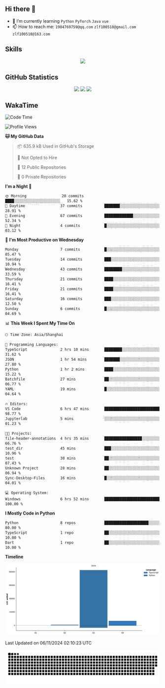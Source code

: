 ## Hi there 👋

- 🌱 I’m currently learning `Python` `PyTorch` `Java` `vue`
- 📫 How to reach me: `1984769759@qq.com` `zlf100518@gmail.com` `zlf100518@163.com`

## Skills
<div align="center"> <img src="https://skillicons.dev/icons?i=python,linux,git,github,html,css,js" /> </div>

## GitHub Statistics

<div align="center">
  <img src="https://github-readme-stats.vercel.app/api?username=CloudSwordSage&show_icons=true&theme=tokyonight" />
  <img src="https://github-readme-stats.vercel.app/api/top-langs/?username=CloudSwordSage&show_icons=true&theme=tokyonight" />
  <img src="https://github-readme-activity-graph.vercel.app/graph?username=CloudSwordSage&theme=xcode" />
</div>

## WakaTime

<!--START_SECTION:waka-->
![Code Time](http://img.shields.io/badge/Code%20Time-193%20hrs%2022%20mins-blue)

![Profile Views](http://img.shields.io/badge/Profile%20Views-0-blue)

**🐱 My GitHub Data** 

> 📦 635.9 kB Used in GitHub's Storage 
 > 
> 🚫 Not Opted to Hire
 > 
> 📜 12 Public Repositories 
 > 
> 🔑 0 Private Repositories 
 > 
**I'm a Night 🦉** 

```text
🌞 Morning                20 commits          ████░░░░░░░░░░░░░░░░░░░░░   15.62 % 
🌆 Daytime                37 commits          ███████░░░░░░░░░░░░░░░░░░   28.91 % 
🌃 Evening                67 commits          █████████████░░░░░░░░░░░░   52.34 % 
🌙 Night                  4 commits           █░░░░░░░░░░░░░░░░░░░░░░░░   03.12 % 
```
📅 **I'm Most Productive on Wednesday** 

```text
Monday                   7 commits           █░░░░░░░░░░░░░░░░░░░░░░░░   05.47 % 
Tuesday                  14 commits          ███░░░░░░░░░░░░░░░░░░░░░░   10.94 % 
Wednesday                43 commits          ████████░░░░░░░░░░░░░░░░░   33.59 % 
Thursday                 21 commits          ████░░░░░░░░░░░░░░░░░░░░░   16.41 % 
Friday                   21 commits          ████░░░░░░░░░░░░░░░░░░░░░   16.41 % 
Saturday                 16 commits          ███░░░░░░░░░░░░░░░░░░░░░░   12.50 % 
Sunday                   6 commits           █░░░░░░░░░░░░░░░░░░░░░░░░   04.69 % 
```


📊 **This Week I Spent My Time On** 

```text
🕑︎ Time Zone: Asia/Shanghai

💬 Programming Languages: 
TypeScript               2 hrs 10 mins       ████████░░░░░░░░░░░░░░░░░   31.62 % 
JSON                     1 hr 54 mins        ███████░░░░░░░░░░░░░░░░░░   27.80 % 
Python                   1 hr 2 mins         ████░░░░░░░░░░░░░░░░░░░░░   15.22 % 
Batchfile                27 mins             ██░░░░░░░░░░░░░░░░░░░░░░░   06.77 % 
YAML                     19 mins             █░░░░░░░░░░░░░░░░░░░░░░░░   04.64 % 

🔥 Editors: 
VS Code                  6 hrs 47 mins       █████████████████████████   98.77 % 
Jupyterlab               5 mins              ░░░░░░░░░░░░░░░░░░░░░░░░░   01.23 % 

🐱‍💻 Projects: 
file-header-annotations  4 hrs 35 mins       █████████████████░░░░░░░░   66.76 % 
test_dir                 45 mins             ███░░░░░░░░░░░░░░░░░░░░░░   10.96 % 
test                     30 mins             ██░░░░░░░░░░░░░░░░░░░░░░░   07.43 % 
Unknown Project          28 mins             ██░░░░░░░░░░░░░░░░░░░░░░░   06.94 % 
Sync-Desktop-Files       16 mins             █░░░░░░░░░░░░░░░░░░░░░░░░   04.01 % 

💻 Operating System: 
Windows                  6 hrs 52 mins       █████████████████████████   100.00 % 
```

**I Mostly Code in Python** 

```text
Python                   8 repos             ████████████████████░░░░░   80.00 % 
TypeScript               1 repo              ██░░░░░░░░░░░░░░░░░░░░░░░   10.00 % 
Dart                     1 repo              ██░░░░░░░░░░░░░░░░░░░░░░░   10.00 % 
```



**Timeline**

![Lines of Code chart](https://raw.githubusercontent.com/CloudSwordSage/CloudSwordSage/main/assets/bar_graph.png)


 Last Updated on 06/11/2024 02:10:23 UTC
<!--END_SECTION:waka-->

<div align="center"><img src="./assets/github-snake-dark.svg" /></div>
